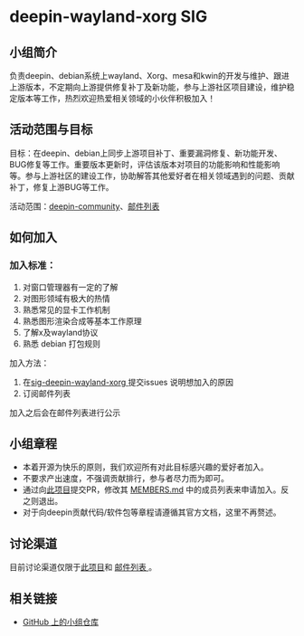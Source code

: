 # deepin-wayland-xorg SIG

## 小组简介

负责deepin、debian系统上wayland、Xorg、mesa和kwin的开发与维护、跟进上游版本，不定期向上游提供修复补丁及新功能，参与上游社区项目建设，维护稳定版本等工作，热烈欢迎热爱相关领域的小伙伴积极加入！

## 活动范围与目标

目标：在deepin、debian上同步上游项目补丁、重要漏洞修复、新功能开发、BUG修复等工作。重要版本更新时，评估该版本对项目的功能影响和性能影响等。参与上游社区的建设工作，协助解答其他爱好者在相关领域遇到的问题、贡献补丁，修复上游BUG等工作。

活动范围：[deepin-community](https://github.com/deepin-community/sig-deepin-wayland-xorg)、[邮件列表](mailto:deepin-wayland-xorg-team@freelists.org)

## 如何加入

### 加入标准： 

1. 对窗口管理器有一定的了解
2. 对图形领域有极大的热情
3. 熟悉常见的显卡工作机制
4. 熟悉图形渲染合成等基本工作原理
5. 了解x及wayland协议
6. 熟悉 debian 打包规则

加入方法：

1. 在[sig-deepin-wayland-xorg ](https://github.com/deepin-community/sig-deepin-wayland-xorg/issues)提交issues 说明想加入的原因
2. 订阅邮件列表

加入之后会在邮件列表进行公示

## 小组章程

* 本着开源为快乐的原则，我们欢迎所有对此目标感兴趣的爱好者加入。
* 不要求产出速度，不强调贡献排行，参与者尽力而为即可。
* 通过向[此项目](https://github.com/deepin-community/SIG/tree/master/sig/deepin-wayland-xorg)提交PR，修改其 [MEMBERS.md](https://github.com/deepin-community/SIG/blob/master/sig/deepin-wayland-xorg/MEMBERS.md) 中的成员列表来申请加入。反之则退出。
* 对于向deepin贡献代码/软件包等章程请遵循其官方文档，这里不再赘述。

## 讨论渠道

目前讨论渠道仅限于[此项目](https://github.com/deepin-community/sig-deepin-wayland-xorg)和 [邮件列表 ](https://www.freelists.org/list/deepin-wayland-xorg)。

## 相关链接

- [GitHub 上的小组仓库](https://github.com/deepin-community/sig-deepin-wayland-xorg)